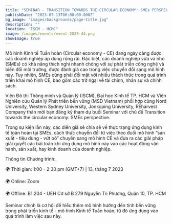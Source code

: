 ```yaml
---
title: "SEMINAR - TRANSITION TOWARDS THE CIRCULAR ECONOMY: SMEs PERSPECTIVE"
publishDate: "2023-07-13T00:00:00.000Z"
bg_image: "images/backgrounds/page-title.jpg"
description: "" 
location: "ISCM - HCMC"
image: /images/events/event-2023-44.png
showImage: true
---
```


Mô hình Kinh tế Tuần hoàn (Circular economy - CE) đang ngày càng được các doanh nghiệp áp dụng rộng rãi. Đặc biệt, các doanh nghiệp vừa và nhỏ (SMEs) có khả năng thích nghi nhanh chóng với sự phát triển công nghệ và biến đổi môi trường, được đánh giá cao trong việc chuyển đổi sang mô hình này. Tuy nhiên, SMEs cũng phải đối mặt với nhiều thách thức trong quá trình triển khai mô hình CE, bao gồm các trở ngại về tài chính, nhân sự và chính sách.

Viện Đô thị Thông minh và Quản lý (ISCM), Đại học Kinh tế TP. HCM và Viện Nghiên cứu Quản lý Phát triển bền vững (MSD Vietnam) phối hợp cùng Nord University, Western Sydney University, Jonkoping University, REharvest Company thân mời bạn đăng ký tham dự buổi Seminar với chủ đề Transition towards the circular economy: SMEs perspective.

Trong sự kiện lần này, các diễn giả sẽ chia sẻ về thực trạng ứng dụng kinh tế toàn hoàn tại SMEs, cách thức chuyển đổi từ việc theo đuổi mô hình “sản xuất - tiêu dùng - vứt bỏ” chuyển sang mô hình CE và đưa ra các giải pháp giải quyết các bài toán khi ứng dụng mô hình này vào các hoạt động vận hành, sản xuất, hay kinh doanh của doanh nghiệp.

Thông tin Chương trình:

🌍 Thời gian: 1:00 - 2:30 pm (GMT+7) | 13, tháng 7 2023

🌍 Online: Zoom

🌍 Offline: B1.204 - UEH Cơ sở B 279 Nguyễn Tri Phương, Quận 10, TP. HCM

Seminar chính là cơ hội để hiểu thêm mô hình hướng đến tính bền vững trong phát triển kinh tế - mô hình Kinh tế Tuần hoàn, từ đó ứng dụng vào quá trình làm việc sau này.



